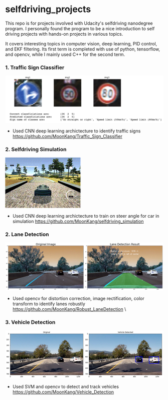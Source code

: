 # selfdriving_projects

This repo is for projects involved with Udacity's selfdriving nanodegree program. I personally found the program to be a nice introduction to self driving projects with hands-on projects in various topics.

It covers interesting topics in computer vision, deep learning, PID control, and EKF filtering.
Its first term is completed with use of python, tensorflow, and opencv, while I mainly used C++ for the second term.

### 1. Traffic Sign Classifier

![image](./img/sign_classification.png)
* Used CNN deep learning archictecture to identify traffic signs \
https://github.com/MoonKang/Traffic_Sign_Classifier

### 2. Selfdriving Simulation
![image](./img/originnet.gif)
* Used CNN deep learning archictecture to train on steer angle for car in simulation
https://github.com/MoonKang/selfdriving_simulation

### 2. Lane Detection
![image](./img/lane_detection.png)
* Used opencv for distortion correction, image rectification, color transform to identify lanes robustly
https://github.com/MoonKang/Robust_LaneDetection \

### 3. Vehicle Detection
![image](./img/vehicle_detection.png)
* Used SVM and opencv to detect and track vehicles\
https://github.com/MoonKang/Vehicle_Detection
